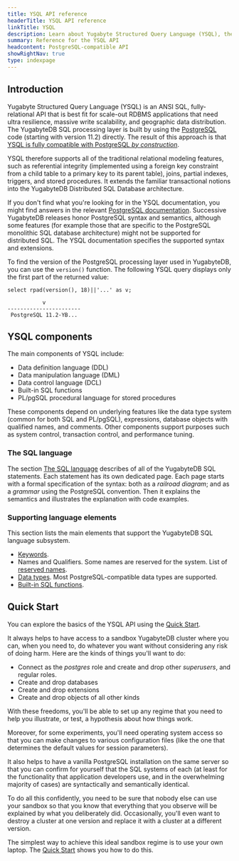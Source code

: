 ```yaml
---
title: YSQL API reference
headerTitle: YSQL API reference
linkTitle: YSQL
description: Learn about Yugabyte Structured Query Language (YSQL), the distributed SQL API for the PostgreSQL compatible YugabyteDB database.
summary: Reference for the YSQL API
headcontent: PostgreSQL-compatible API
showRightNav: true
type: indexpage
---
```

<!--menu:
  v2024.2_api:
    parent: api
    identifier: api-ysql
    weight: 10
-->
## Introduction

Yugabyte Structured Query Language (YSQL) is an ANSI SQL, fully-relational API that is best fit for scale-out RDBMS applications that need ultra resilience, massive write scalability, and geographic data distribution. The YugabyteDB SQL processing layer is built by using the [PostgreSQL](https://www.yugabyte.com/postgresql/) code (starting with version 11.2) directly. The result of this approach is that [YSQL is fully compatible with PostgreSQL _by construction_](https://www.yugabyte.com/postgresql/postgresql-compatibility/).

YSQL therefore supports all of the traditional relational modeling features, such as referential integrity (implemented using a foreign key constraint from a child table to a primary key to its parent table), joins, partial indexes, triggers, and stored procedures. It extends the familiar transactional notions into the YugabyteDB Distributed SQL Database architecture.

If you don't find what you're looking for in the YSQL documentation, you might find answers in the relevant [PostgreSQL documentation](https://www.postgresql.org/docs/11/index.html). Successive YugabyteDB releases honor PostgreSQL syntax and semantics, although some features (for example those that are specific to the PostgreSQL monolithic SQL database architecture) might not be supported for distributed SQL. The YSQL documentation specifies the supported syntax and extensions.

To find the version of the PostgreSQL processing layer used in YugabyteDB, you can use the `version()` function. The following YSQL query displays only the first part of the returned value:

```plpgsql
select rpad(version(), 18)||'...' as v;
```

```output
           v
-----------------------
 PostgreSQL 11.2-YB...
```

## YSQL components

The main components of YSQL include:

- Data definition language (DDL)
- Data manipulation language (DML)
- Data control language (DCL)
- Built-in SQL functions
- PL/pgSQL procedural language for stored procedures

These components depend on underlying features like the data type system (common for both SQL and PL/pgSQL), expressions, database objects with qualified names, and comments. Other components support purposes such as system control, transaction control, and performance tuning.

### The SQL language

The section [The SQL language](./the-sql-language/) describes of all of the YugabyteDB SQL statements. Each statement has its own dedicated page. Each page starts with a formal specification of the syntax: both as a _railroad diagram_; and as a _grammar_ using the PostgreSQL convention. Then it explains the semantics and illustrates the explanation with code examples.

### Supporting language elements

This section lists the main elements that support the YugabyteDB SQL language subsystem.

- [Keywords](keywords/).
- Names and Qualifiers. Some names are reserved for the system. List of [reserved names](reserved_names/).
- [Data types](datatypes/). Most PostgreSQL-compatible data types are supported.
- [Built-in SQL functions](exprs/).

## Quick Start

You can explore the basics of the YSQL API using the [Quick Start](/stable/quick-start/macos/).

It always helps to have access to a sandbox YugabyteDB cluster where you can, when you need to, do whatever you want without considering any risk of doing harm. Here are the kinds of things you'll want to do:

- Connect as the _postgres_ role and create and drop other _superusers_, and regular roles.
- Create and drop databases
- Create and drop extensions
- Create and drop objects of all other kinds

With these freedoms, you'll be able to set up any regime that you need to help you illustrate, or test, a hypothesis about how things work.

Moreover, for some experiments, you'll need operating system access so that you can make changes to various configuration files (like the one that determines the default values for session parameters).

It also helps to have a vanilla PostgreSQL installation on the same server so that you can confirm for yourself that the SQL systems of each (at least for the functionality that application developers use, and in the overwhelming majority of cases) are syntactically and semantically identical.

To do all this confidently, you need to be sure that nobody else can use your sandbox so that you know that everything that you observe will be explained by what you deliberately did. Occasionally, you'll even want to destroy a cluster at one version and replace it with a cluster at a different version.

The simplest way to achieve this ideal sandbox regime is to use your own laptop. The [Quick Start](/stable/quick-start/macos/) shows you how to do this.
